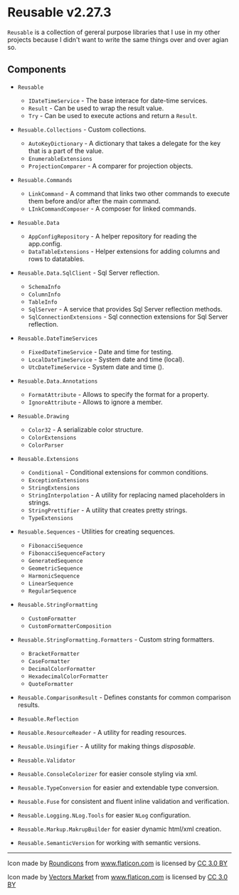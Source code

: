 # Reusable v2.27.3

`Reusable` is a collection of gereral purpose libraries that I use in my other projects because I didn't want to write the same things over and over agian so.

## Components

  - `Reusable`
    - `IDateTimeService` - The base interace for date-time services.
    - `Result` - Can be used to wrap the result value.
    - `Try` - Can be used to execute actions and return a `Result`.
  - `Resuable.Collections` - Custom collections.
    - `AutoKeyDictionary` - A dictionary that takes a delegate for the key that is a part of the value.
    - `EnumerableExtensions`
    - `ProjectionComparer` - A comparer for projection objects.
  - `Resuable.Commands`
    - `LinkCommand` - A command that links two other commands to execute them before and/or after the main command.
    - `LInkCommandComposer` - A composer for linked commands.
  - `Resuable.Data`
    - `AppConfigRepository` - A helper repository for reading the app.config.
    - `DataTableExtensions` - Helper extensions for adding columns and rows to datatables.
  - `Reusable.Data.SqlClient` - Sql Server reflection.
    - `SchemaInfo`
    - `ColumnInfo`
    - `TableInfo`
    - `SqlServer` - A service that provides Sql Server reflection methods.
    - `SqlConnectionExtensions` - Sql connection extensions for Sql Server reflection.

  - `Reusable.DateTimeServices`
    - `FixedDateTimeService` - Date and time for testing.
    - `LocalDateTimeService` - System date and time (local).
    - `UtcDateTimeService` - System date and time ().    
  
  - `Resuable.Data.Annotations`
    - `FormatAttribute` - Allows to specify the format for a property.
    - `IgnoreAttribute` - Allows to ignore a member.
  - `Resuable.Drawing`
    - `Color32` - A serializable color structure.
    - `ColorExtensions`
    - `ColorParser`
  - `Reusable.Extensions`
    - `Conditional` - Conditional extensions for common conditions.
    - `ExceptionExtensions`
    - `StringExtensions`
    - `StringInterpolation` - A utility for replacing named placeholders in strings.
    - `StringPrettifier` - A utility that creates pretty strings.
    - `TypeExtensions`
  - `Resuable.Sequences`  - Utilities for creating sequences.
    - `FibonacciSequence`
    - `FibonacciSequenceFactory`
    - `GeneratedSequence`  
    - `GeometricSequence`
    - `HarmonicSequence`
    - `LinearSequence`
    - `RegularSequence`
  - `Reusable.StringFormatting`
    - `CustomFormatter`
    - `CustomFormatterComposition`
  - `Reusable.StringFormatting.Formatters` - Custom string formatters.
    - `BracketFormatter`
    - `CaseFormatter`
    - `DecimalColorFormatter`
    - `HexadecimalColorFormatter`
    - `QuoteFormatter`
  - `Reusable.ComparisonResult` - Defines constants for common comparison results.
  - `Resuable.Reflection`
  - `Reusable.ResourceReader` - A utility for reading resources.
  - `Reusable.Usingifier` - A utility for making things _disposable_.
  - `Reusable.Validator`
- `Reusable.ConsoleColorizer` for easier console styling via xml.
- `Reusable.TypeConversion` for easier and extendable type conversion.
- `Reusable.Fuse` for consistent and fluent inline validation and verification.
- `Reusable.Logging.NLog.Tools` for easier `NLog` configuration.
- `Reusable.Markup.MakrupBuilder` for easier dynamic html/xml creation.
- `Reusable.SemanticVersion` for working with semantic versions.

---

Icon made by [Roundicons](http://www.flaticon.com/authors/roundicons) from www.flaticon.com is licensed by <a href="http://creativecommons.org/licenses/by/3.0/" title="Creative Commons BY 3.0" target="_blank">CC 3.0 BY</a></div>

Icon made by [Vectors Market](http://www.flaticon.com/authors/vectors-market) from www.flaticon.com is licensed by <a href="http://creativecommons.org/licenses/by/3.0/" title="Creative Commons BY 3.0" target="_blank">CC 3.0 BY</a></div>

